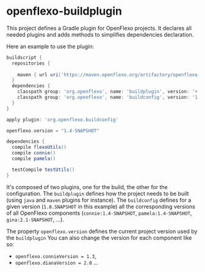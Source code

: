 openflexo-buildplugin
=====================

This project defines a Gradle plugin for OpenFlexo projects. 
It declares all needed plugins and adds methods to simplifies dependencies declaration.

Here an example to use the plugin: 
```gradle
buildscript {
  repositories {
  
    maven { url uri('https://maven.openflexo.org/artifactory/openflexo-release/') }
  }
  dependencies {
    classpath group: 'org.openflexo', name: 'buildplugin', version: '+'
    classpath group: 'org.openflexo', name: 'buildconfig', version: '1.8.1-SNAPSHOT'
  }
}

apply plugin: 'org.openflexo.buildconfig'

openflexo.version = "1.4-SNAPSHOT"

dependencies {
  compile flexoUtils()
  compile connie()
  compile pamela()

  testCompile testUtils()
}
```

It's composed of two plugins, one for the build, the other for the configuration.
The `buildplugin` defines how the project needs to be built (using `java` and `maven` plugins for instance).
The `buildconfig` defines for a given version (`1.8.SNAPSHOT` in this example) all the corresponding versions of all OpenFlexo components (`connie:1.4-SNAPSHOT`, `pamela:1.4-SNAPSHOT`, `gina:2.1-SNAPSHOT`, ...).


The property `openflexo.version` defines the current project version used by the `buildplugin`
You can also change the version for each component like so:
- `openflexo.connieVersion = 1.3`,
- `openflexo.dianaVersion = 2.0` ...

